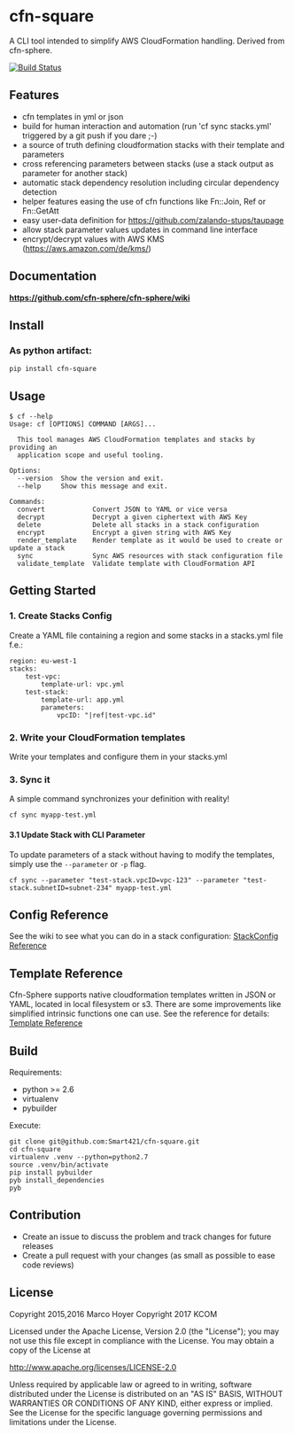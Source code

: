 # cfn-square
A CLI tool intended to simplify AWS CloudFormation handling. Derived from cfn-sphere.

[![Build Status](hhttps://travis-ci.org/Smart421/cfn-square.svg?branch=master)](https://travis-ci.org/cfn-sphere/cfn-sphere)

## Features
- cfn templates in yml or json
- build for human interaction and automation (run 'cf sync stacks.yml' triggered by a git push if you dare ;-)
- a source of truth defining cloudformation stacks with their template and parameters
- cross referencing parameters between stacks (use a stack output as parameter for another stack)
- automatic stack dependency resolution including circular dependency detection
- helper features easing the use of cfn functions like Fn::Join, Ref or Fn::GetAtt
- easy user-data definition for https://github.com/zalando-stups/taupage
- allow stack parameter values updates in command line interface 
- encrypt/decrypt values with AWS KMS (https://aws.amazon.com/de/kms/)

## Documentation
**https://github.com/cfn-sphere/cfn-sphere/wiki**

## Install

### As python artifact:

    pip install cfn-square

## Usage

    $ cf --help
    Usage: cf [OPTIONS] COMMAND [ARGS]...
    
      This tool manages AWS CloudFormation templates and stacks by providing an
      application scope and useful tooling.
    
    Options:
      --version  Show the version and exit.
      --help     Show this message and exit.
    
    Commands:
      convert            Convert JSON to YAML or vice versa
      decrypt            Decrypt a given ciphertext with AWS Key
      delete             Delete all stacks in a stack configuration
      encrypt            Encrypt a given string with AWS Key
      render_template    Render template as it would be used to create or update a stack
      sync               Sync AWS resources with stack configuration file
      validate_template  Validate template with CloudFormation API

## Getting Started

### 1. Create Stacks Config
Create a YAML file containing a region and some stacks in a stacks.yml file f.e.:

    region: eu-west-1
    stacks:
        test-vpc:
            template-url: vpc.yml
        test-stack:
            template-url: app.yml
            parameters:
                vpcID: "|ref|test-vpc.id"

### 2. Write your CloudFormation templates
Write your templates and configure them in your stacks.yml

### 3. Sync it
A simple command synchronizes your definition with reality!

    cf sync myapp-test.yml

#### 3.1 Update Stack with CLI Parameter
To update parameters of a stack without having to modify the templates, simply use the `--parameter` or `-p` flag.

    cf sync --parameter "test-stack.vpcID=vpc-123" --parameter "test-stack.subnetID=subnet-234" myapp-test.yml

## Config Reference

See the wiki to see what you can do in a stack configuration: [StackConfig Reference](https://github.com/cfn-sphere/cfn-sphere/wiki/StackConfig-Reference)

## Template Reference

Cfn-Sphere supports native cloudformation templates written in JSON or YAML, located in local filesystem or s3. There are some improvements like simplified intrinsic functions one can use. See the reference for details: [Template Reference](https://github.com/cfn-sphere/cfn-sphere/wiki/Template-Reference)

## Build

Requirements:

* python >= 2.6
* virtualenv
* pybuilder

Execute:

    git clone git@github.com:Smart421/cfn-square.git
    cd cfn-square
    virtualenv .venv --python=python2.7
    source .venv/bin/activate
    pip install pybuilder
    pyb install_dependencies
    pyb

## Contribution

* Create an issue to discuss the problem and track changes for future releases
* Create a pull request with your changes (as small as possible to ease code reviews)

## License

Copyright 2015,2016 Marco Hoyer
Copyright 2017 KCOM

Licensed under the Apache License, Version 2.0 (the "License"); you may not use
this file except in compliance with the License. You may obtain a copy of the
License at

http://www.apache.org/licenses/LICENSE-2.0

Unless required by applicable law or agreed to in writing, software distributed
under the License is distributed on an "AS IS" BASIS, WITHOUT WARRANTIES OR
CONDITIONS OF ANY KIND, either express or implied. See the License for the
specific language governing permissions and limitations under the License.
